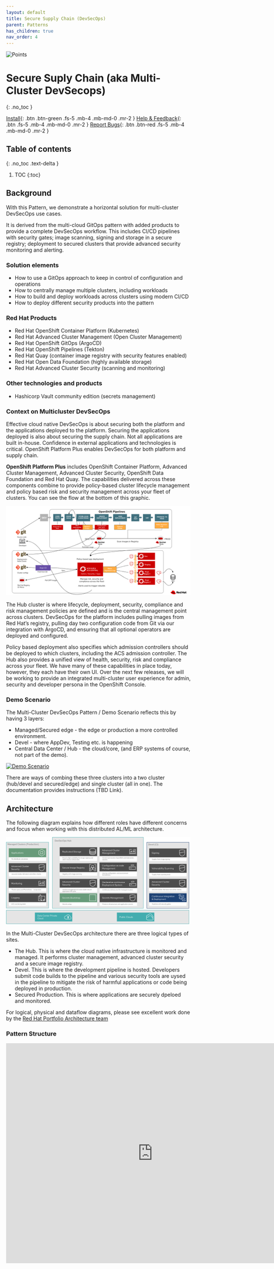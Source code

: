 ```yaml
---
layout: default
title: Secure Supply Chain (DevSecOps)
parent: Patterns
has_children: true
nav_order: 4
---
```


<div class="pattern_logo">
  <img src="/images/logos/devsecops.png" class="pattern_logo" alt="Points">
</div>

# Secure Suply Chain (aka Multi-Cluster DevSecops)

{: .no_toc }

[Install](getting-started){: .btn .btn-green .fs-5 .mb-4 .mb-md-0 .mr-2 }
[Help & Feedback](https://groups.google.com/g/hybrid-cloud-patterns){: .btn .fs-5 .mb-4 .mb-md-0 .mr-2 }
[Report Bugs](https://github.com/hybrid-cloud-patterns/multicluster-devsecops/issues){: .btn .btn-red .fs-5 .mb-4 .mb-md-0 .mr-2 }

## Table of contents

{: .no_toc .text-delta }

1. TOC
{:toc}

## Background

With this Pattern, we demonstrate a horizontal solution for multi-cluster DevSecOps use cases.

It is derived from the multi-cloud GitOps pattern with added products to provide a complete DevSecOps workflow. This includes CI/CD pipelines with security gates; image scanning, signing and storage in a secure registry; deployment to secured clusters that provide advanced security monitoring and alerting.  

### Solution elements

- How to use a GitOps approach to keep in control of configuration and operations
- How to centrally manage multiple clusters, including workloads
- How to build and deploy workloads across clusters using modern CI/CD
- How to deploy different security products into the pattern

### Red Hat Products

- Red Hat OpenShift Container Platform (Kubernetes)
- Red Hat Advanced Cluster Management (Open Cluster Management)
- Red Hat OpenShift GitOps (ArgoCD)
- Red Hat OpenShift Pipelines (Tekton)
- Red Hat Quay (container image registry with security features enabled)
- Red Hat Open Data Foundation (highly available storage)
- Red Hat Advanced Cluster Security (scanning and monitoring)

### Other technologies and products

- Hashicorp Vault community edition (secrets management)

### Context on Multicluster DevSecOps

Effective cloud native DevSecOps is about securing both the platform and the applications deployed to the platform. Securing the applications deployed is also about securing the supply chain. Not all applications are built in-house. Confidence in external applications and technologies is critical. OpenShift Platform Plus enables DevSecOps for both platform and supply chain. 

**OpenShift Platform Plus** includes OpenShift Container Platform, Advanced Cluster Management, Advanced Cluster Security, OpenShift Data Foundation and Red Hat Quay. The capabilities delivered across these components combine to provide policy-based cluster lifecycle management and policy based risk and security management across your fleet of clusters. You can see the flow at the bottom of this graphic. 

[![Multi-cluster DevSecOps](/images/devsecops/full-devsecops-highlevel.png)](/images/devsecops/full-devsecops-highlevel.png)

The Hub cluster is where lifecycle, deployment, security, compliance and risk management policies are defined and is the central management point across clusters. DevSecOps for the platform includes pulling images from Red Hat’s registry, pulling day two configuration code from Git via our integration with ArgoCD, and ensuring that all optional operators are deployed and configured.

Policy based deployment also specifies which admission controllers should be deployed to which clusters, including the ACS admission controller. The Hub also provides a unified view of health, security, risk and compliance across your fleet. We have many of these capabilities in place today, however, they each have their own UI. Over the next few releases, we will be working to provide an integrated multi-cluster user experience for admin, security and developer persona in the OpenShift Console. 

### Demo Scenario

The Multi-Cluster DevSecOps Pattern / Demo Scenario reflects this by having 3 layers:

- Managed/Secured edge - the edge or production a more controlled environment.
- Devel - where AppDev, Testing etc. is happening 
- Central Data Center / Hub - the cloud/core, (and ERP systems of course, not part of the demo).

[![Demo Scenario](/images/WH-TO-DO)](/images/WH-TO-DO)

There are ways of combing these three clusters into a two cluster (hub/devel and secured/edge) and single cluster (all in one). The documentation provides instructions (TBD Link).

## Architecture

The following diagram explains how different roles have different concerns and focus when working with this distributed AL/ML architecture.

[![Multicluster DevSecOps Architecture](/images/devsecops/logical-devsecops.png)](/images/devsecops/logical-devsecops.png)

In the Multi-Cluster DevSecOps architecture there are three logical types of sites.

- The Hub. This is where the cloud native infrastructure is monitored and managed. It performs cluster management, advanced cluster security and a secure image registry.  
- Devel. This is where the development pipeline is hosted. Developers submit code builds to the pipeline and various security tools are uysed in the pipeline to mitigate the risk of harmful applications or code being deployed in production. 
- Secured Production. This is where applications are securely dpeloed and monitored.

For logical, physical and dataflow diagrams, please see excellent work done by the [Red Hat Portfolio Architecture team](https://gitlab.com/redhatdemocentral/portfolio-architecture-examples/-/blob/main/devsecops.adoc)

### Pattern Structure

<iframe src="https://slides.com/ipbabble/hybrid-cloud-patterns/embed" width="800" height="600" scrolling="no" frameborder="0" webkitallowfullscreen mozallowfullscreen allowfullscreen></iframe>

